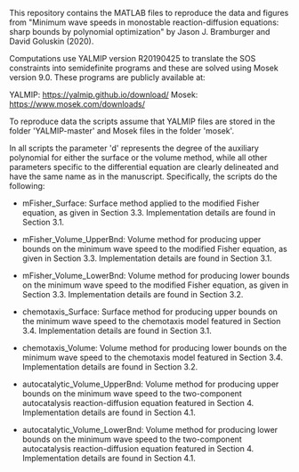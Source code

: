 This repository contains the MATLAB files to reproduce the data and figures from "Minimum wave speeds in monostable reaction-diffusion equations: sharp bounds by polynomial optimization" by Jason J. Bramburger and David Goluskin (2020).

Computations use YALMIP version R20190425 to translate the SOS constraints into semidefinite programs and these are solved using Mosek version 9.0. These programs are publicly available at:

YALMIP: https://yalmip.github.io/download/
Mosek: https://www.mosek.com/downloads/

To reproduce data the scripts assume that YALMIP files are stored in the folder 'YALMIP-master' and Mosek files in the folder 'mosek'. 

In all scripts the parameter 'd' represents the degree of the auxiliary polynomial for either the surface or the volume method, while all other parameters specific to the differential equation are clearly delineated and have the same name as in the manuscript. Specifically, the scripts do the following:

- mFisher_Surface: Surface method applied to the modified Fisher equation, as given in Section 3.3. Implementation details are found in Section 3.1.

- mFisher_Volume_UpperBnd: Volume method for producing upper bounds on the minimum wave speed to the modified Fisher equation, as given in Section 3.3. Implementation details are found in Section 3.1.

- mFisher_Volume_LowerBnd: Volume method for producing lower bounds on the minimum wave speed to the modified Fisher equation, as given in Section 3.3. Implementation details are found in Section 3.2.

- chemotaxis_Surface: Surface method for producing upper bounds on the minimum wave speed to the chemotaxis model featured in Section 3.4. Implementation details are found in Section 3.1.

- chemotaxis_Volume: Volume method for producing lower bounds on the minimum wave speed to the chemotaxis model featured in Section 3.4. Implementation details are found in Section 3.2.

- autocatalytic_Volume_UpperBnd: Volume method for producing upper bounds on the minimum wave speed to the two-component autocatalysis reaction-diffusion equation featured in Section 4. Implementation details are found in Section 4.1.

- autocatalytic_Volume_LowerBnd: Volume method for producing lower bounds on the minimum wave speed to the two-component autocatalysis reaction-diffusion equation featured in Section 4. Implementation details are found in Section 4.1.



